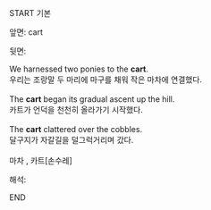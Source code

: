 START
기본

앞면:
cart


뒷면:
<div>We harnessed two ponies to the <strong>cart</strong>. </div><div><div>우리는 조랑말 두 마리에 마구를 채워 작은 마차에 연결했다.</div></div><div><br></div><div><div>The <strong>cart</strong> began its gradual ascent up the hill. </div><div><div>카트가 언덕을 천천히 올라가기 시작했다.</div></div></div><div><br></div><div><div>The <strong>cart</strong> clattered over the cobbles. </div><div><div>달구지가 자갈길을 덜그럭거리며 갔다.</div></div></div><div><br></div><div>마차 , 카트[손수레]</div>


해석:
<!--ID: 1746614453569-->
END